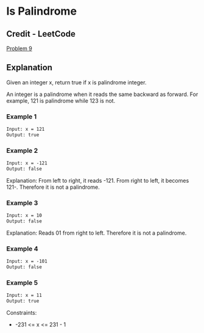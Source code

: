 # Is Palindrome

## Credit - LeetCode

[Problem 9](https://leetcode.com/problems/palindrome-number/)

## Explanation

Given an integer x, return true if x is palindrome integer.

An integer is a palindrome when it reads the same backward as forward. For example, 121 is palindrome while 123 is not.

### Example 1

```txt
Input: x = 121
Output: true
```

### Example 2

```txt
Input: x = -121
Output: false
```

Explanation: From left to right, it reads -121. From right to left, it becomes 121-. Therefore it is not a palindrome.

### Example 3

```txt
Input: x = 10
Output: false
```

Explanation: Reads 01 from right to left. Therefore it is not a palindrome.

### Example 4

```txt
Input: x = -101
Output: false
```

### Example 5

```txt
Input: x = 11
Output: true
```

Constraints:

- -231 <= x <= 231 - 1
